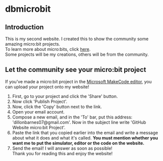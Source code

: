 <h1>dbmicrobit</h1>
<h2>Introduction</h2>
This is my second website. I created this to show the community some amazing micro:bit projects.<br>To learn more about micro:bits, click <a href="https://www.microbit.org" target="_blank">here</a>.
<br>Some projects will be my creations, others will be from the community.
<h2>Let the community see your micro:bit project</h2>
If you've made a micro:bit project in the <a href="https://www.makecode.microbit.org/" target="_blank">Microsoft MakeCode editor</a>, you can upload your project onto my website!
<br>
<ol>
<li>First, go to your project and click the 'Share' button.</li>
<li>Now click 'Publish Project'.</li>
<li>Now, click the 'Copy' button next to the link.</li>
<li>Open your email account.</li>
<li>Compose a new email, and in the 'To' bar, put this address: 'dillonbarnes07@gmail.com'. Now in the subject line write 'GitHub Website micro:bit Project'.</li>
<li>Paste the link that you copied earlier into the email and write a message about what it does and what it's called. <b>You must mention whether you want me to put the simulator, editor or the code on the website.</b></li>
<li>Send the email! I will answer as soon as possible!</li>
Thank you for reading this and enjoy the website!
